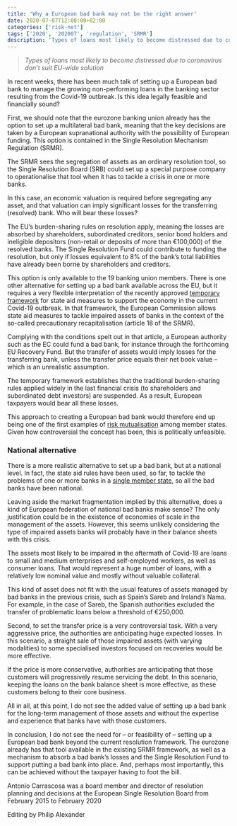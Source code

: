 ```yaml
---
title: 'Why a European bad bank may not be the right answer'
date: 2020-07-07T12:00:00+02:00
categories: ['risk-net']
tags: ['2020', '202007', 'regulation', 'SRMR']
description: 'Types of loans most likely to become distressed due to coronavirus don’t suit EU-wide solution'
---
```


> _Types of loans most likely to become distressed due to coronavirus don’t suit EU-wide solution_

In recent weeks, there has been much talk of setting up a European bad bank to manage the growing non-performing loans in the banking sector resulting from the Covid-19 outbreak. Is this idea legally feasible and financially sound?

First, we should note that the eurozone banking union already has the option to set up a multilateral bad bank, meaning that the key decisions are taken by a European supranational authority with the possibility of European funding. This option is contained in the Single Resolution Mechanism Regulation (SRMR).

The SRMR sees the segregation of assets as an ordinary resolution tool, so the Single Resolution Board (SRB) could set up a special purpose company to operationalise that tool when it has to tackle a crisis in one or more banks.

In this case, an economic valuation is required before segregating any asset, and that valuation can imply significant losses for the transferring (resolved) bank. Who will bear these losses?

The EU’s burden-sharing rules on resolution apply, meaning the losses are absorbed by shareholders, subordinated creditors, senior bond holders and ineligible depositors (non-retail or deposits of more than €100,000) of the resolved banks. The Single Resolution Fund could contribute to funding the resolution, but only if losses equivalent to 8% of the bank’s total liabilities have already been borne by shareholders and creditors.

This option is only available to the 19 banking union members. There is one other alternative for setting up a bad bank available across the EU, but it requires a very flexible interpretation of the recently approved [temporary framework](https://ec.europa.eu/competition/state_aid/what_is_new/covid_19.html) for state aid measures to support the economy in the current Covid-19 outbreak. In that framework, the European Commission allows state aid measures to tackle impaired assets of banks in the context of the so-called precautionary recapitalisation (article 18 of the SRMR).

Complying with the conditions spelt out in that article, a European authority such as the EC could fund a bad bank, for instance through the forthcoming EU Recovery Fund. But the transfer of assets would imply losses for the transferring bank, unless the transfer price equals their net book value – which is an unrealistic assumption.

The temporary framework establishes that the traditional burden-sharing rules applied widely in the last financial crisis (to shareholders and subordinated debt investors) are suspended. As a result, European taxpayers would bear all these losses.

This approach to creating a European bad bank would therefore end up being one of the first examples of [risk mutualisation](https://www.risk.net/regulation/5388641/tranche-warfare-uphill-struggle-for-euro-safe-bonds) among member states. Given how controversial the concept has been, this is politically unfeasible.

### National alternative
There is a more realistic alternative to set up a bad bank, but at a national level. In fact, the state aid rules have been used, so far, to tackle the problems of one or more banks in a [single member state](https://www.risk.net/regulation/5300336/public-interest-loophole-casts-doubt-on-eu-banking-union), so all the bad banks have been national.

Leaving aside the market fragmentation implied by this alternative, does a kind of European federation of national bad banks make sense? The only justification could be in the existence of economies of scale in the management of the assets. However, this seems unlikely considering the type of impaired assets banks will probably have in their balance sheets with this crisis.

The assets most likely to be impaired in the aftermath of Covid-19 are loans to small and medium enterprises and self-employed workers, as well as consumer loans. That would represent a huge number of loans, with a relatively low nominal value and mostly without valuable collateral.

This kind of asset does not fit with the usual features of assets managed by bad banks in the previous crisis, such as Spain’s Sareb and Ireland’s Nama. For example, in the case of Sareb, the Spanish authorities excluded the transfer of problematic loans below a threshold of €250,000.

Second, to set the transfer price is a very controversial task. With a very aggressive price, the authorities are anticipating huge expected losses. In this scenario, a straight sale of those impaired assets (with varying modalities) to some specialised investors focused on recoveries would be more effective.

If the price is more conservative, authorities are anticipating that those customers will progressively resume servicing the debt. In this scenario, keeping the loans on the bank balance sheet is more effective, as these customers belong to their core business.

All in all, at this point, I do not see the added value of setting up a bad bank for the long-term management of those assets and without the expertise and experience that banks have with those customers.

In conclusion, I do not see the need for – or feasibility of – setting up a European bad bank beyond the current resolution framework. The eurozone already has that tool available in the existing SRMR framework, as well as a mechanism to absorb a bad bank’s losses and the Single Resolution Fund to support putting a bad bank into place. And, perhaps most importantly, this can be achieved without the taxpayer having to foot the bill.

Antonio Carrascosa was a board member and director of resolution planning and decisions at the European Single Resolution Board from February 2015 to February 2020

Editing by Philip Alexander

